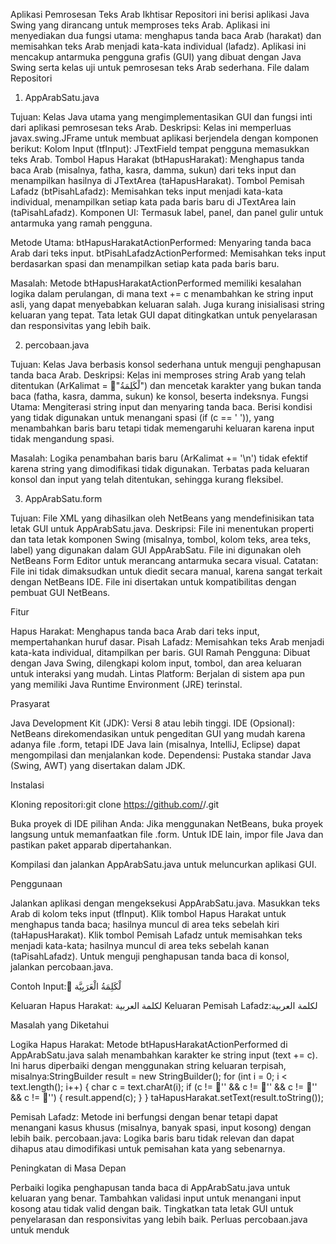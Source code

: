 Aplikasi Pemrosesan Teks Arab
Ikhtisar
Repositori ini berisi aplikasi Java Swing yang dirancang untuk memproses teks Arab. Aplikasi ini menyediakan dua fungsi utama: menghapus tanda baca Arab (harakat) dan memisahkan teks Arab menjadi kata-kata individual (lafadz). Aplikasi ini mencakup antarmuka pengguna grafis (GUI) yang dibuat dengan Java Swing serta kelas uji untuk pemrosesan teks Arab sederhana.
File dalam Repositori
1. AppArabSatu.java

Tujuan: Kelas Java utama yang mengimplementasikan GUI dan fungsi inti dari aplikasi pemrosesan teks Arab.
Deskripsi: Kelas ini memperluas javax.swing.JFrame untuk membuat aplikasi berjendela dengan komponen berikut:
Kolom Input (tfInput): JTextField tempat pengguna memasukkan teks Arab.
Tombol Hapus Harakat (btHapusHarakat): Menghapus tanda baca Arab (misalnya, fatha, kasra, damma, sukun) dari teks input dan menampilkan hasilnya di JTextArea (taHapusHarakat).
Tombol Pemisah Lafadz (btPisahLafadz): Memisahkan teks input menjadi kata-kata individual, menampilkan setiap kata pada baris baru di JTextArea lain (taPisahLafadz).
Komponen UI: Termasuk label, panel, dan panel gulir untuk antarmuka yang ramah pengguna.


Metode Utama:
btHapusHarakatActionPerformed: Menyaring tanda baca Arab dari teks input.
btPisahLafadzActionPerformed: Memisahkan teks input berdasarkan spasi dan menampilkan setiap kata pada baris baru.


Masalah:
Metode btHapusHarakatActionPerformed memiliki kesalahan logika dalam perulangan, di mana text += c menambahkan ke string input asli, yang dapat menyebabkan keluaran salah. Juga kurang inisialisasi string keluaran yang tepat.
Tata letak GUI dapat ditingkatkan untuk penyelarasan dan responsivitas yang lebih baik.



2. percobaan.java

Tujuan: Kelas Java berbasis konsol sederhana untuk menguji penghapusan tanda baca Arab.
Deskripsi: Kelas ini memproses string Arab yang telah ditentukan (ArKalimat = "َلْكَلِمَةُ") dan mencetak karakter yang bukan tanda baca (fatha, kasra, damma, sukun) ke konsol, beserta indeksnya.
Fungsi Utama:
Mengiterasi string input dan menyaring tanda baca.
Berisi kondisi yang tidak digunakan untuk menangani spasi (if (c == ' ')), yang menambahkan baris baru tetapi tidak memengaruhi keluaran karena input tidak mengandung spasi.


Masalah:
Logika penambahan baris baru (ArKalimat += '\n') tidak efektif karena string yang dimodifikasi tidak digunakan.
Terbatas pada keluaran konsol dan input yang telah ditentukan, sehingga kurang fleksibel.



3. AppArabSatu.form

Tujuan: File XML yang dihasilkan oleh NetBeans yang mendefinisikan tata letak GUI untuk AppArabSatu.java.
Deskripsi: File ini menentukan properti dan tata letak komponen Swing (misalnya, tombol, kolom teks, area teks, label) yang digunakan dalam GUI AppArabSatu. File ini digunakan oleh NetBeans Form Editor untuk merancang antarmuka secara visual.
Catatan: File ini tidak dimaksudkan untuk diedit secara manual, karena sangat terkait dengan NetBeans IDE. File ini disertakan untuk kompatibilitas dengan pembuat GUI NetBeans.

Fitur

Hapus Harakat: Menghapus tanda baca Arab dari teks input, mempertahankan huruf dasar.
Pisah Lafadz: Memisahkan teks Arab menjadi kata-kata individual, ditampilkan per baris.
GUI Ramah Pengguna: Dibuat dengan Java Swing, dilengkapi kolom input, tombol, dan area keluaran untuk interaksi yang mudah.
Lintas Platform: Berjalan di sistem apa pun yang memiliki Java Runtime Environment (JRE) terinstal.

Prasyarat

Java Development Kit (JDK): Versi 8 atau lebih tinggi.
IDE (Opsional): NetBeans direkomendasikan untuk pengeditan GUI yang mudah karena adanya file .form, tetapi IDE Java lain (misalnya, IntelliJ, Eclipse) dapat mengompilasi dan menjalankan kode.
Dependensi: Pustaka standar Java (Swing, AWT) yang disertakan dalam JDK.

Instalasi

Kloning repositori:git clone https://github.com/<nama-pengguna-anda>/<nama-repositori>.git


Buka proyek di IDE pilihan Anda:
Jika menggunakan NetBeans, buka proyek langsung untuk memanfaatkan file .form.
Untuk IDE lain, impor file Java dan pastikan paket apparab dipertahankan.


Kompilasi dan jalankan AppArabSatu.java untuk meluncurkan aplikasi GUI.

Penggunaan

Jalankan aplikasi dengan mengeksekusi AppArabSatu.java.
Masukkan teks Arab di kolom teks input (tfInput).
Klik tombol Hapus Harakat untuk menghapus tanda baca; hasilnya muncul di area teks sebelah kiri (taHapusHarakat).
Klik tombol Pemisah Lafadz untuk memisahkan teks menjadi kata-kata; hasilnya muncul di area teks sebelah kanan (taPisahLafadz).
Untuk menguji penghapusan tanda baca di konsol, jalankan percobaan.java.

Contoh
Input: َلْكَلِمَةُ الْعَرَبِيَّة

Keluaran Hapus Harakat: لكلمة العربية
Keluaran Pemisah Lafadz:لكلمة
العربية



Masalah yang Diketahui

Logika Hapus Harakat: Metode btHapusHarakatActionPerformed di AppArabSatu.java salah menambahkan karakter ke string input (text += c). Ini harus diperbaiki dengan menggunakan string keluaran terpisah, misalnya:StringBuilder result = new StringBuilder();
for (int i = 0; i < text.length(); i++) {
    char c = text.charAt(i);
    if (c != 'َ' && c != 'ِ' && c != 'ُ' && c != 'ْ') {
        result.append(c);
    }
}
taHapusHarakat.setText(result.toString());


Pemisah Lafadz: Metode ini berfungsi dengan benar tetapi dapat menangani kasus khusus (misalnya, banyak spasi, input kosong) dengan lebih baik.
percobaan.java: Logika baris baru tidak relevan dan dapat dihapus atau dimodifikasi untuk pemisahan kata yang sebenarnya.

Peningkatan di Masa Depan

Perbaiki logika penghapusan tanda baca di AppArabSatu.java untuk keluaran yang benar.
Tambahkan validasi input untuk menangani input kosong atau tidak valid dengan baik.
Tingkatkan tata letak GUI untuk penyelarasan dan responsivitas yang lebih baik.
Perluas percobaan.java untuk menduk

